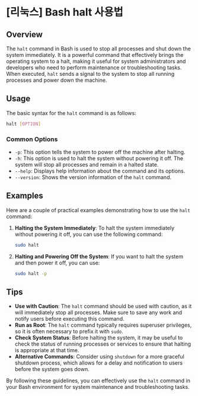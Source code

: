 # [리눅스] Bash halt 사용법

## Overview
The `halt` command in Bash is used to stop all processes and shut down the system immediately. It is a powerful command that effectively brings the operating system to a halt, making it useful for system administrators and developers who need to perform maintenance or troubleshooting tasks. When executed, `halt` sends a signal to the system to stop all running processes and power down the machine.

## Usage
The basic syntax for the `halt` command is as follows:

```bash
halt [OPTION]
```

### Common Options
- `-p`: This option tells the system to power off the machine after halting.
- `-h`: This option is used to halt the system without powering it off. The system will stop all processes and remain in a halted state.
- `--help`: Displays help information about the command and its options.
- `--version`: Shows the version information of the `halt` command.

## Examples
Here are a couple of practical examples demonstrating how to use the `halt` command:

1. **Halting the System Immediately**:
   To halt the system immediately without powering it off, you can use the following command:
   ```bash
   sudo halt
   ```

2. **Halting and Powering Off the System**:
   If you want to halt the system and then power it off, you can use:
   ```bash
   sudo halt -p
   ```

## Tips
- **Use with Caution**: The `halt` command should be used with caution, as it will immediately stop all processes. Make sure to save any work and notify users before executing this command.
- **Run as Root**: The `halt` command typically requires superuser privileges, so it is often necessary to prefix it with `sudo`.
- **Check System Status**: Before halting the system, it may be useful to check the status of running processes or services to ensure that halting is appropriate at that time.
- **Alternative Commands**: Consider using `shutdown` for a more graceful shutdown process, which allows for a delay and notification to users before the system goes down.

By following these guidelines, you can effectively use the `halt` command in your Bash environment for system maintenance and troubleshooting tasks.